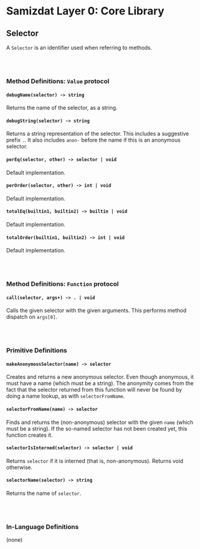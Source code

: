 Samizdat Layer 0: Core Library
==============================

Selector
-------

A `Selector` is an identifier used when referring to methods.


<br><br>
### Method Definitions: `Value` protocol

#### `debugName(selector) -> string`

Returns the name of the selector, as a string.

#### `debugString(selector) -> string`

Returns a string representation of the selector. This includes a suggestive
prefix `.`. It also includes `anon-` before the name if this is an anonymous
selector.

#### `perEq(selector, other) -> selector | void`

Default implementation.

#### `perOrder(selector, other) -> int | void`

Default implementation.

#### `totalEq(builtin1, builtin2) -> builtin | void`

Default implementation.

#### `totalOrder(builtin1, builtin2) -> int | void`

Default implementation.


<br><br>
### Method Definitions: `Function` protocol

#### `call(selector, args+) -> . | void`

Calls the given selector with the given arguments. This performs method
dispatch on `args[0]`.


<br><br>
### Primitive Definitions

#### `makeAnonymousSelector(name) -> selector`

Creates and returns a new anonymous selector. Even though anonymous,
it must have a name (which must be a string). The anonymity comes from
the fact that the selector returned from this function will never be
found by doing a name lookup, as with `selectorFromName`.

#### `selectorFromName(name) -> selector`

Finds and returns the (non-anonymous) selector with the given `name` (which
must be a string). If the so-named selector has not been created yet, this
function creates it.

#### `selectorIsInterned(selector) -> selector | void`

Returns `selector` if it is interned (that is, non-anonymous). Returns void
otherwise.

#### `selectorName(selector) -> string`

Returns the name of `selector`.

<br><br>
### In-Language Definitions

(none)
